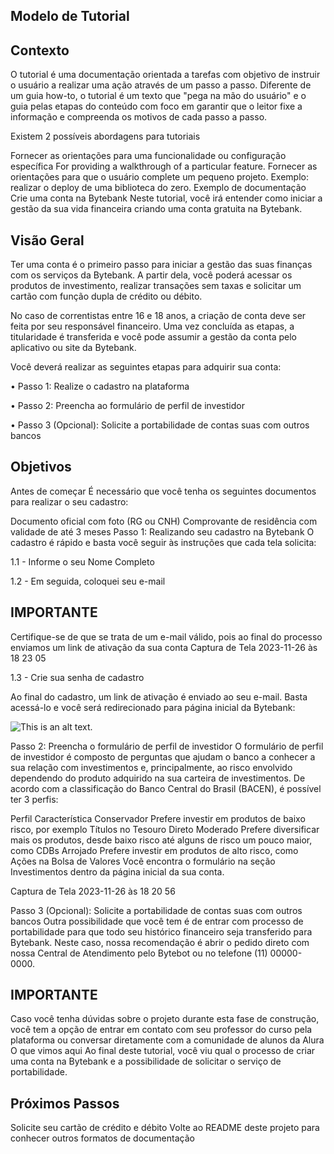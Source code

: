 ## Modelo de Tutorial

## Contexto
O tutorial é uma documentação orientada a tarefas com objetivo de instruir o usuário a realizar uma ação através de um passo a passo. Diferente de um guia how-to, o tutorial é um texto que "pega na mão do usuário" e o guia pelas etapas do conteúdo com foco em garantir que o leitor fixe a informação e compreenda os motivos de cada passo a passo.

Existem 2 possíveis abordagens para tutoriais

Fornecer as orientações para uma funcionalidade ou configuração específica For providing a walkthrough of a particular feature.
Fornecer as orientações para que o usuário complete um pequeno projeto. Exemplo: realizar o deploy de uma biblioteca do zero.
Exemplo de documentação
Crie uma conta na Bytebank
Neste tutorial, você irá entender como iniciar a gestão da sua vida financeira criando uma conta gratuita na Bytebank.

## Visão Geral
Ter uma conta é o primeiro passo para iniciar a gestão das suas finanças com os serviços da Bytebank. A partir dela, você poderá acessar os produtos de investimento, realizar transações sem taxas e solicitar um cartão com função dupla de crédito ou débito.

No caso de correntistas entre 16 e 18 anos, a criação de conta deve ser feita por seu responsável financeiro. Uma vez concluída as etapas, a titularidade é transferida e você pode assumir a gestão da conta pelo aplicativo ou site da Bytebank.

Você deverá realizar as seguintes etapas para adquirir sua conta:

• Passo 1: Realize o cadastro na plataforma

• Passo 2: Preencha ao formulário de perfil de investidor

• Passo 3 (Opcional): Solicite a portabilidade de contas suas com outros bancos

## Objetivos
Antes de começar
É necessário que você tenha os seguintes documentos para realizar o seu cadastro:

Documento oficial com foto (RG ou CNH)
Comprovante de residência com validade de até 3 meses
Passo 1: Realizando seu cadastro na Bytebank
O cadastro é rápido e basta você seguir às instruções que cada tela solicita:

1.1 - Informe o seu Nome Completo

1.2 - Em seguida, coloquei seu e-mail

## IMPORTANTE 
Certifique-se de que se trata de um e-mail válido, pois ao final do processo enviamos um link de ativação da sua conta
Captura de Tela 2023-11-26 às 18 23 05

1.3 - Crie sua senha de cadastro

Ao final do cadastro, um link de ativação é enviado ao seu e-mail. Basta acessá-lo e você será redirecionado para página inicial da Bytebank:

![This is an alt text.](/banco_tutorial.png "This is a sample image.")

Passo 2: Preencha o formulário de perfil de investidor
O formulário de perfil de investidor é composto de perguntas que ajudam o banco a conhecer a sua relação com investimentos e, principalmente, ao risco envolvido dependendo do produto adquirido na sua carteira de investimentos. De acordo com a classificação do Banco Central do Brasil (BACEN), é possível ter 3 perfis:

Perfil	Característica
Conservador	Prefere investir em produtos de baixo risco, por exemplo Títulos no Tesouro Direto
Moderado	Prefere diversificar mais os produtos, desde baixo risco até alguns de risco um pouco maior, como CDBs
Arrojado	Prefere investir em produtos de alto risco, como Ações na Bolsa de Valores
Você encontra o formulário na seção Investimentos dentro da página inicial da sua conta.

Captura de Tela 2023-11-26 às 18 20 56

Passo 3 (Opcional): Solicite a portabilidade de contas suas com outros bancos
Outra possibilidade que você tem é de entrar com processo de portabilidade para que todo seu histórico financeiro seja transferido para Bytebank. Neste caso, nossa recomendação é abrir o pedido direto com nossa Central de Atendimento pelo Bytebot ou no telefone (11) 00000-0000.

## IMPORTANTE
Caso você tenha dúvidas sobre o projeto durante esta fase de construção, você tem a opção de entrar em contato com seu professor do curso pela plataforma ou conversar diretamente com a comunidade de alunos da Alura
O que vimos aqui
Ao final deste tutorial, você viu qual o processo de criar uma conta na Bytebank e a possibilidade de solicitar o serviço de portabilidade.

## Próximos Passos
Solicite seu cartão de crédito e débito
Volte ao README deste projeto para conhecer outros formatos de documentação
